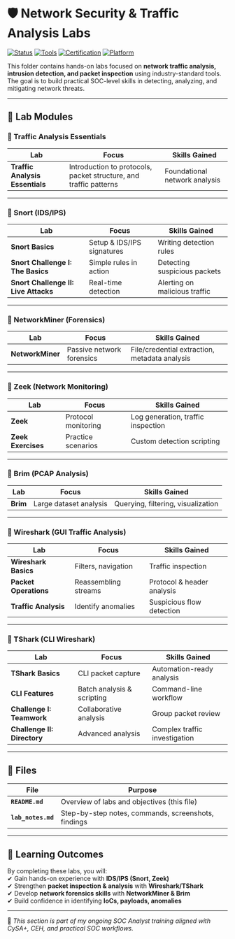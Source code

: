 # 🛡️ Network Security & Traffic Analysis Labs  

[![Status](https://img.shields.io/badge/Status-In%20Progress-yellow)](#) 
[![Tools](https://img.shields.io/badge/Tools-Snort%20%7C%20Zeek%20%7C%20Wireshark%20%7C%20TShark%20%7C%20NetworkMiner%20%7C%20Brim-blue)](#) 
[![Certification](https://img.shields.io/badge/Aligned%20With-CySA%2B%20%7C%20CEH%20%7C%20SOC%20Analyst-green)](#) 
[![Platform](https://img.shields.io/badge/Platform-Linux%20%7C%20Windows-lightgrey)](#)  

This folder contains hands-on labs focused on **network traffic analysis, intrusion detection, and packet inspection** using industry-standard tools. The goal is to build practical SOC-level skills in detecting, analyzing, and mitigating network threats.  

---

## 📂 Lab Modules  

### 🔹 Traffic Analysis Essentials  
| Lab | Focus | Skills Gained |
|-----|-------|---------------|
| **Traffic Analysis Essentials** | Introduction to protocols, packet structure, and traffic patterns | Foundational network analysis |

---

### 🔹 Snort (IDS/IPS)  
| Lab | Focus | Skills Gained |
|-----|-------|---------------|
| **Snort Basics** | Setup & IDS/IPS signatures | Writing detection rules |
| **Snort Challenge I: The Basics** | Simple rules in action | Detecting suspicious packets |
| **Snort Challenge II: Live Attacks** | Real-time detection | Alerting on malicious traffic |

---

### 🔹 NetworkMiner (Forensics)  
| Lab | Focus | Skills Gained |
|-----|-------|---------------|
| **NetworkMiner** | Passive network forensics | File/credential extraction, metadata analysis |

---

### 🔹 Zeek (Network Monitoring)  
| Lab | Focus | Skills Gained |
|-----|-------|---------------|
| **Zeek** | Protocol monitoring | Log generation, traffic inspection |
| **Zeek Exercises** | Practice scenarios | Custom detection scripting |

---

### 🔹 Brim (PCAP Analysis)  
| Lab | Focus | Skills Gained |
|-----|-------|---------------|
| **Brim** | Large dataset analysis | Querying, filtering, visualization |

---

### 🔹 Wireshark (GUI Traffic Analysis)  
| Lab | Focus | Skills Gained |
|-----|-------|---------------|
| **Wireshark Basics** | Filters, navigation | Traffic inspection |
| **Packet Operations** | Reassembling streams | Protocol & header analysis |
| **Traffic Analysis** | Identify anomalies | Suspicious flow detection |

---

### 🔹 TShark (CLI Wireshark)  
| Lab | Focus | Skills Gained |
|-----|-------|---------------|
| **TShark Basics** | CLI packet capture | Automation-ready analysis |
| **CLI Features** | Batch analysis & scripting | Command-line workflow |
| **Challenge I: Teamwork** | Collaborative analysis | Group packet review |
| **Challenge II: Directory** | Advanced analysis | Complex traffic investigation |

---

## 📑 Files  
| File | Purpose |
|------|---------|
| **`README.md`** | Overview of labs and objectives (this file) |
| **`lab_notes.md`** | Step-by-step notes, commands, screenshots, findings |

---

## 🎯 Learning Outcomes  
By completing these labs, you will:  
✔ Gain hands-on experience with **IDS/IPS (Snort, Zeek)**  
✔ Strengthen **packet inspection & analysis** with **Wireshark/TShark**  
✔ Develop **network forensics skills** with **NetworkMiner & Brim**  
✔ Build confidence in identifying **IoCs, payloads, anomalies**  

---

🚀 *This section is part of my ongoing SOC Analyst training  aligned with CySA+, CEH, and practical SOC workflows.*  

